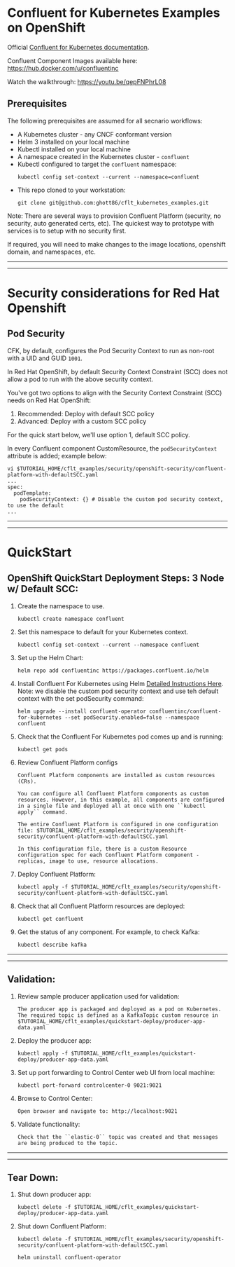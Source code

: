 # Confluent for Kubernetes Examples on OpenShift

Official [Confluent for Kubernetes documentation](https://docs.confluent.io/operator/current/overview.html).

Confluent Component Images available here: https://hub.docker.com/u/confluentinc

Watch the walkthrough: https://youtu.be/qepFNPhrL08

## Prerequisites

The following prerequisites are assumed for all secnario workflows:

* A Kubernetes cluster - any CNCF conformant version
* Helm 3 installed on your local machine
* Kubectl installed on your local machine
* A namespace created in the Kubernetes cluster - `confluent`
* Kubectl configured to target the `confluent` namespace:
  ```
  kubectl config set-context --current --namespace=confluent
  ```
* This repo cloned to your workstation:
  ```
  git clone git@github.com:ghott86/cflt_kubernetes_examples.git
  ```

Note: There are several ways to provision Confluent Platform (security, no security, auto generated certs, etc). The quickest way to prototype with services is to setup with no security first.

If required, you will need to make changes to the image locations, openshift domain, and namespaces, etc.

---
---

# Security considerations for Red Hat Openshift

## Pod Security

CFK, by default, configures the Pod Security Context to run as non-root with a UID and GUID `1001`.

In Red Hat OpenShift, by default Security Context Constraint (SCC) does not allow a pod to run with the above security context.

You've got two options to align with the Security Context Constraint (SCC) needs on Red Hat OpenShift:

1) Recommended: Deploy with default SCC policy
2) Advanced: Deploy with a custom SCC policy

For the quick start below, we'll use option 1, default SCC policy.

In every Confluent component CustomResource, the `podSecurityContext` attribute is added; example below:

```
vi $TUTORIAL_HOME/cflt_examples/security/openshift-security/confluent-platform-with-defaultSCC.yaml
...
spec:
  podTemplate:
    podSecurityContext: {} # Disable the custom pod security context, to use the default
...
```

---
---

# QuickStart

## OpenShift QuickStart Deployment Steps: 3 Node w/ Default SCC:

1. Create the namespace to use.
    ```
    kubectl create namespace confluent
    ```
2. Set this namespace to default for your Kubernetes context.
     ```
     kubectl config set-context --current --namespace confluent
     ```
3. Set up the Helm Chart:
     ```
     helm repo add confluentinc https://packages.confluent.io/helm
     ```
4. Install Confluent For Kubernetes using Helm [Detailed Instructions Here](https://docs.confluent.io/operator/current/co-deploy-cfk.html#deploy-co-using-the-download-bundle). Note: we disable the custom pod security context and use teh default context with the set podSecurity command:
     ```
     helm upgrade --install confluent-operator confluentinc/confluent-for-kubernetes --set podSecurity.enabled=false --namespace confluent
     ```
5. Check that the Confluent For Kubernetes pod comes up and is running:
     ```
     kubectl get pods
     ```
6. Review Confluent Platform configs
     ```
     Confluent Platform components are installed as custom resources (CRs). 

     You can configure all Confluent Platform components as custom resources. However, in this example, all components are configured in a single file and deployed all at once with one ``kubectl apply`` command.

     The entire Confluent Platform is configured in one configuration file: $TUTORIAL_HOME/cflt_examples/security/openshift-security/confluent-platform-with-defaultSCC.yaml

     In this configuration file, there is a custom Resource configuration spec for each Confluent Platform component - replicas, image to use, resource allocations.
     ```
7. Deploy Confluent Platform:
     ```
     kubectl apply -f $TUTORIAL_HOME/cflt_examples/security/openshift-security/confluent-platform-with-defaultSCC.yaml
     ```
8. Check that all Confluent Platform resources are deployed:
     ```
     kubectl get confluent
     ```
9. Get the status of any component. For example, to check Kafka:
     ```
     kubectl describe kafka
     ```

---
---

## Validation:

1. Review sample producer application used for validation:
     ```
     The producer app is packaged and deployed as a pod on Kubernetes. The required topic is defined as a KafkaTopic custom resource in $TUTORIAL_HOME/cflt_examples/quickstart-deploy/producer-app-data.yaml
     ```
2. Deploy the producer app:
     ```
     kubectl apply -f $TUTORIAL_HOME/cflt_examples/quickstart-deploy/producer-app-data.yaml
     ```
3. Set up port forwarding to Control Center web UI from local machine:
     ```
     kubectl port-forward controlcenter-0 9021:9021
     ```
4. Browse to Control Center:
     ```
     Open browser and navigate to: http://localhost:9021
     ```
5. Validate functionality:
     ```
     Check that the ``elastic-0`` topic was created and that messages are being produced to the topic.
     ```

---
---

## Tear Down:

1. Shut down producer app:
     ```
     kubectl delete -f $TUTORIAL_HOME/cflt_examples/quickstart-deploy/producer-app-data.yaml
     ```
2. Shut down Confluent Platform:
     ```
     kubectl delete -f $TUTORIAL_HOME/cflt_examples/security/openshift-security/confluent-platform-with-defaultSCC.yaml
     ```
     ```
     helm uninstall confluent-operator
     ```
